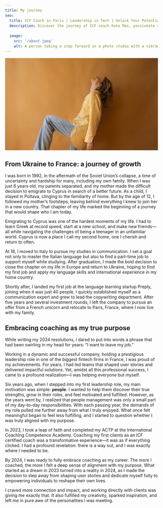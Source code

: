 ```yaml
---
title: My journey
seo:
  title: ICF Coach in Paris | Leadership in Tech | Unlock Your Potential
  description: Discover the journey of ICF coach Kate Mas, passionate about helping individuals unlock their potential, build meaningful careers, and lead fulfilling lives.

  image:
    src: '/about.jpeg'
    alt: A person taking a step forward in a photo studio with a vibrant yellow background, symbolizing progress and new beginnings. 
---
```


![Alt text for image](../../images/hero.jpg)

## From Ukraine to France: a journey of growth


I was born in 1992, in the aftermath of the Soviet Union’s collapse, a time of uncertainty and hardship for many, including my own family. When I was just 6 years old, my parents separated, and my mother made the difficult decision to emigrate to Cyprus in search of a better future. As a child, I stayed in Poltava, clinging to the familiarity of home. But by the age of 12, I followed my mother’s footsteps, leaving behind everything I knew to join her in a new country. That chapter of my life marked the beginning of a journey that would shape who I am today.

Emigrating to Cyprus was one of the hardest moments of my life. I had to learn Greek at record speed, start at a new school, and make new friends—all while navigating the challenges of being a teenager in an unfamiliar world. Cyprus is now a place I call my second home, one I cherish and return to often.

At 18, I moved to Italy to pursue my studies in communication. I set a goal not only to master the Italian language but also to find a part-time job to support myself while studying. After graduation, I made the bold decision to close the chapter on my life in Europe and return to Ukraine, hoping to find my first job and apply my language skills and international experience in my home country.

Shortly after, I landed my first job at the language learning startup Preply, joining when it was just 40 people. I quickly established myself as a communication expert and grew to lead the copywriting department. After five years and several investment rounds, I left the company to pursue an offer from a French unicorn and relocate to Paris, France, where I now live with my family.

## Embracing coaching as my true purpose


While writing my 2024 resolutions, I dared to put into words a phrase that had been swirling in my head for years: "I want to leave my job."

Working in a dynamic and successful company, holding a prestigious leadership role in one of the biggest fintech firms in France, I was proud of my achievements. For years, I had led teams that shaped user stories and delivered impactful solutions. Yet, amidst all this professional success, I came to a profound realization—I was helping everyone but myself.

Six years ago, when I stepped into my first leadership role, my main motivation was simple: **people**. I wanted to help them discover their true strengths, grow in their roles, and feel motivated and fulfilled. However, as the years went by, I realized that people management was only a small part of my day-to-day responsibilities. With each passing year, the demands of my role pulled me further away from what I truly enjoyed. What once felt meaningful began to feel less fulfilling, and I started to question whether I was truly aligned with my purpose.

In 2023, I took a leap of faith and completed my ACTP at the International Coaching Competence Academy. Coaching my first clients as an ICF certified coach was a transformative experience—it was as if everything clicked. I had a profound revelation: there is a way out, and I was exactly where I needed to be.

By 2024, I was ready to fully embrace coaching as my career. The more I coached, the more I felt a deep sense of alignment with my purpose. What started as a dream in 2023 turned into a reality in 2024, as I made the decision to step away from shaping user stories and dedicate myself fully to empowering individuals to reshape their own lives.

I craved more connection and impact, and working directly with clients was giving me exactly that. It also fulfilled my creativity, sparked inspiration, and left me in pure awe of the personalities I was meeting.
